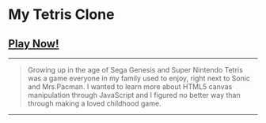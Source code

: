 # My Tetris Clone
## [Play Now!](https://anthonyponzio1992.github.io/tetris_clone/index.html)
---
> Growing up in the age of Sega Genesis and Super Nintendo Tetris was a game everyone in my family used to enjoy, right next to Sonic and Mrs.Pacman. I wanted to learn more about HTML5 canvas manipulation through JavaScript and I figured no better way than through making a loved childhood game.
---


